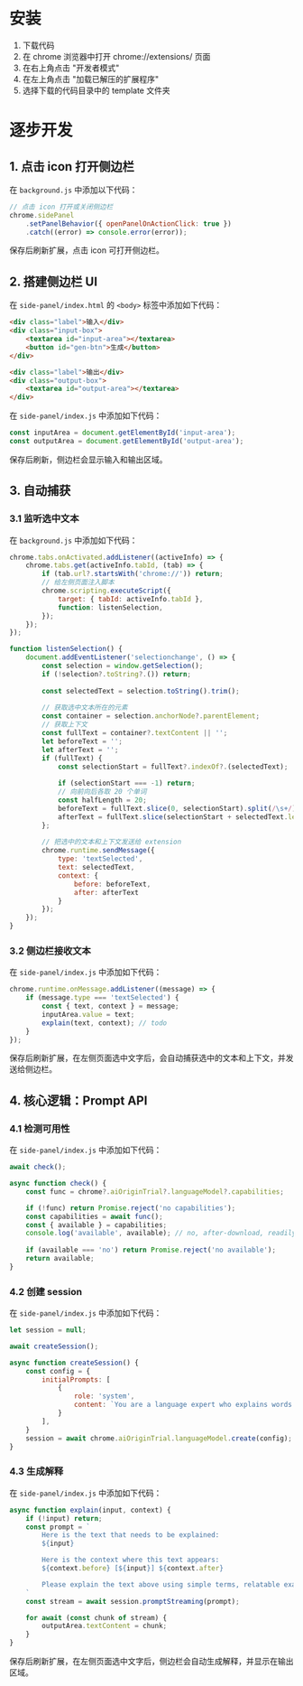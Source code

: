# 安装

1. 下载代码
2. 在 chrome 浏览器中打开 chrome://extensions/ 页面
3. 在右上角点击 "开发者模式"
4. 在左上角点击 "加载已解压的扩展程序"
5. 选择下载的代码目录中的 template 文件夹

# 逐步开发

## 1. 点击 icon 打开侧边栏

在 `background.js` 中添加以下代码：

```JavaScript
// 点击 icon 打开或关闭侧边栏
chrome.sidePanel
    .setPanelBehavior({ openPanelOnActionClick: true })
    .catch((error) => console.error(error));
```

保存后刷新扩展，点击 icon 可打开侧边栏。

## 2. 搭建侧边栏 UI

在 `side-panel/index.html` 的 `<body>` 标签中添加如下代码：

```html
<div class="label">输入</div>
<div class="input-box">
    <textarea id="input-area"></textarea>
    <button id="gen-btn">生成</button>
</div>

<div class="label">输出</div>
<div class="output-box">
    <textarea id="output-area"></textarea>
</div>
```

在 `side-panel/index.js` 中添加如下代码：

```JavaScript
const inputArea = document.getElementById('input-area');
const outputArea = document.getElementById('output-area');
```

保存后刷新，侧边栏会显示输入和输出区域。

## 3. 自动捕获

### 3.1 监听选中文本

在 `background.js` 中添加如下代码：

```JavaScript
chrome.tabs.onActivated.addListener((activeInfo) => {
    chrome.tabs.get(activeInfo.tabId, (tab) => {
        if (tab.url?.startsWith('chrome://')) return;
        // 给左侧页面注入脚本
        chrome.scripting.executeScript({
            target: { tabId: activeInfo.tabId },
            function: listenSelection,
        });
    });
});

function listenSelection() {
    document.addEventListener('selectionchange', () => {
        const selection = window.getSelection();
        if (!selection?.toString?.()) return;
        
        const selectedText = selection.toString().trim();
        
        // 获取选中文本所在的元素
        const container = selection.anchorNode?.parentElement;
        // 获取上下文
        const fullText = container?.textContent || '';
        let beforeText = '';
        let afterText = '';
        if (fullText) {
            const selectionStart = fullText?.indexOf?.(selectedText);
        
            if (selectionStart === -1) return;
            // 向前向后各取 20 个单词
            const halfLength = 20;
            beforeText = fullText.slice(0, selectionStart).split(/\s+/).slice(-halfLength).join(' ');
            afterText = fullText.slice(selectionStart + selectedText.length).split(/\s+/).slice(0, halfLength).join(' ');
        };
        
        // 把选中的文本和上下文发送给 extension
        chrome.runtime.sendMessage({ 
            type: 'textSelected',
            text: selectedText,
            context: {
                before: beforeText,
                after: afterText
            }
        });
    });
}
```

### 3.2 侧边栏接收文本

在 `side-panel/index.js` 中添加如下代码：

```JavaScript
chrome.runtime.onMessage.addListener((message) => {
    if (message.type === 'textSelected') {
        const { text, context } = message;
        inputArea.value = text;
        explain(text, context); // todo
    }
});
```

保存后刷新扩展，在左侧页面选中文字后，会自动捕获选中的文本和上下文，并发送给侧边栏。

## 4. 核心逻辑：Prompt API

### 4.1 检测可用性

在 `side-panel/index.js` 中添加如下代码：

```JavaScript
await check();

async function check() {
    const func = chrome?.aiOriginTrial?.languageModel?.capabilities;

    if (!func) return Promise.reject('no capabilities');
    const capabilities = await func();
    const { available } = capabilities;
    console.log('available', available); // no, after-download, readily
    
    if (available === 'no') return Promise.reject('no available');
    return available;
}
```

### 4.2 创建 session

在 `side-panel/index.js` 中添加如下代码：

```JavaScript
let session = null;

await createSession();

async function createSession() {
    const config = {
        initialPrompts: [
            {
                role: 'system',
                content: `You are a language expert who explains words and phrases in their proper context. When given a text and its surrounding context, explain the meaning while considering how the context affects the interpretation. If there is no context, explain the word or phrase in isolation. Use simple terms, relatable examples, and engaging analogies. If you don't understand the content, say so and provide suggestions for finding the answer. Format output in markdown and keep responses under 50 words.`
            }
        ],
    }
    session = await chrome.aiOriginTrial.languageModel.create(config);
}
```

### 4.3 生成解释

在 `side-panel/index.js` 中添加如下代码：

```JavaScript
async function explain(input, context) {
    if (!input) return;
    const prompt = `
        Here is the text that needs to be explained:
        ${input}

        Here is the context where this text appears:
        ${context.before} [${input}] ${context.after}

        Please explain the text above using simple terms, relatable examples, and engaging analogies. Keep your explanation under 30 words and format the response in plain text, not markdown.
    `
    const stream = await session.promptStreaming(prompt);

    for await (const chunk of stream) {
        outputArea.textContent = chunk;
    }
}
```

保存后刷新扩展，在左侧页面选中文字后，侧边栏会自动生成解释，并显示在输出区域。

